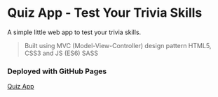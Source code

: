 # Quiz App - Test Your Trivia Skills

A simple little web app to test your trivia skills.

> Built using MVC (Model-View-Controller) design pattern
> HTML5, CSS3 and JS (ES6)
> SASS

### Deployed with GitHub Pages

[Quiz App](https://dejanantic.github.io/quiz-app)
